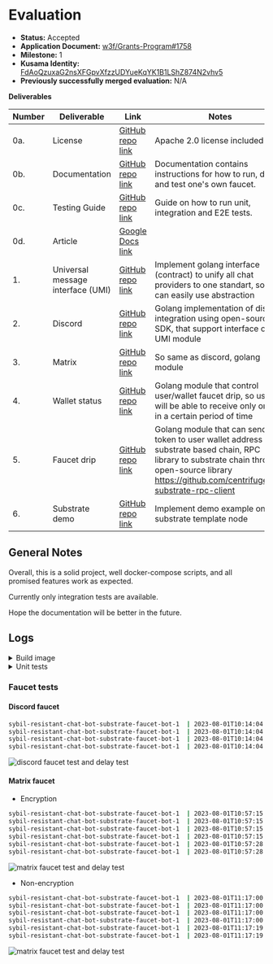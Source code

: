 # Evaluation

- **Status:** Accepted
- **Application Document:** [w3f/Grants-Program#1758](https://github.com/w3f/Grants-Program/pull/1758)
- **Milestone:** 1
- **Kusama Identity:** [FdAoQzuxaG2nsXFGpvXfzzUDYueKqYK1B1LShZ874N2vhv5](https://sub.id/FdAoQzuxaG2nsXFGpvXfzzUDYueKqYK1B1LShZ874N2vhv5)
- **Previously successfully merged evaluation:** N/A

**Deliverables**

| Number | Deliverable                       | Link                                                                                                                                          | Notes                                                                                                                                                                                               |
| ------ | --------------------------------- | --------------------------------------------------------------------------------------------------------------------------------------------- | --------------------------------------------------------------------------------------------------------------------------------------------------------------------------------------------------- |
| 0a.    | License                           | [GitHub repo link](https://github.com/StringNick/sybil-resistant-chat-bot-substrate-faucet/blob/main/LICENSE)                                 | Apache 2.0 license included                                                                                                                                                                         |
| 0b.    | Documentation                     | [GitHub repo link](https://github.com/StringNick/sybil-resistant-chat-bot-substrate-faucet/blob/main/README.md)                               | Documentation contains instructions for how to run, deploy and test one's own faucet.                                                                                                               |
| 0c.    | Testing Guide                     | [GitHub repo link](https://github.com/StringNick/sybil-resistant-chat-bot-substrate-faucet#testing)                                           | Guide on how to run unit, integration and E2E tests.                                                                                                                                                |
| 0d.    | Article                           | [Google Docs link](https://docs.google.com/document/d/17ikkX6J_ENh__s3d35SdX-j7Us15g8MvW9CrHjTG22Y/edit?usp=sharing)                          |                                                                                                                                                                                                     |
| 1.     | Universal message interface (UMI) | [GitHub repo link](https://github.com/StringNick/sybil-resistant-chat-bot-substrate-faucet/blob/main/backend/internal/domain/service/umi.go)  | Implement golang interface (contract) to unify all chat providers to one standart, so we can easily use abstraction                                                                                 |
| 2.     | Discord                           | [GitHub repo link](https://github.com/StringNick/sybil-resistant-chat-bot-substrate-faucet/tree/main/backend/internal/service/umi/discord)    | Golang implementation of discord integration using open-source SDK, that support interface of UMI module                                                                                            |
| 3.     | Matrix                            | [GitHub repo link](https://github.com/StringNick/sybil-resistant-chat-bot-substrate-faucet/tree/main/backend/internal/service/umi/matrix)     | So same as discord, golang module                                                                                                                                                                   |
| 4.     | Wallet status                     | [GitHub repo link](https://github.com/StringNick/sybil-resistant-chat-bot-substrate-faucet/blob/main/backend/internal/domain/service/drip.go) | Golang module that control user/wallet faucet drip, so user will be able to receive only once in a certain period of time                                                                           |
| 5.     | Faucet drip                       | [GitHub repo link](https://github.com/StringNick/sybil-resistant-chat-bot-substrate-faucet/tree/main/backend/internal/service/drip)           | Golang module that can send token to user wallet address on substrate based chain, RPC library to substrate chain through open-source library https://github.com/centrifuge/go-substrate-rpc-client |
| 6.     | Substrate demo                    | [GitHub repo link](https://github.com/StringNick/sybil-resistant-chat-bot-substrate-faucet/blob/main/docker-compose.yaml)                     | Implement demo example on substrate template node                                                                                                                                                   |

## General Notes

Overall, this is a solid project, well docker-compose scripts, and all promised features work as expected. 

Currently only integration tests are available.

Hope the documentation will be better in the future.

## Logs

<details>

<summary>Build image </summary>

```bash

[+] Running 11/11
 ✔ substrate 3 layers [⣿⣿⣿]      0B/0B      Pulled                                                                                                                                    9.7s 
   ✔ eaead16dc43b Pull complete                                                                                                                                                       3.8s 
   ✔ ffdf3b28655f Pull complete                                                                                                                                                       6.7s 
   ✔ 4f4fb700ef54 Pull complete                                                                                                                                                       6.7s 
 ✔ redis 6 layers [⣿⣿⣿⣿⣿⣿]      0B/0B      Pulled                                                                                                                                     9.0s 
   ✔ 648e0aadf75a Pull complete                                                                                                                                                       3.9s 
   ✔ 3b637010cd4d Pull complete                                                                                                                                                       4.0s 
   ✔ af4cd59cb295 Pull complete                                                                                                                                                       4.1s 
   ✔ 5c4cdbac1c67 Pull complete                                                                                                                                                       5.3s 
   ✔ 70c6437ca3ab Pull complete                                                                                                                                                       5.3s 
   ✔ 3d38f0110a91 Pull complete                                                                                                                                                       5.3s 
[+] Building 84.0s (18/18) FINISHED                                                                                                                                                        
 => [bot internal] load build definition from Dockerfile                                                                                                                              0.0s
 => => transferring dockerfile: 607B                                                                                                                                                  0.0s
 => [bot internal] load .dockerignore                                                                                                                                                 0.0s
 => => transferring context: 2B                                                                                                                                                       0.0s
 => [bot internal] load metadata for docker.io/library/alpine:3.16                                                                                                                    2.8s
 => [bot internal] load metadata for docker.io/library/golang:1.20-alpine                                                                                                             2.8s
 => [bot builder 1/8] FROM docker.io/library/golang:1.20-alpine@sha256:7839c9f01b5502d7cb5198b2c032857023424470b3e31ae46a8261ffca72912a                                               6.8s
 => => resolve docker.io/library/golang:1.20-alpine@sha256:7839c9f01b5502d7cb5198b2c032857023424470b3e31ae46a8261ffca72912a                                                           0.0s
 => => sha256:bf7808b93c00e08aff649e1a9a8a5ec286823750b0065c95b96a4fd13f2b33c6 5.18kB / 5.18kB                                                                                        0.0s
 => => sha256:31e352740f534f9ad170f75378a84fe453d6156e40700b882d737a8f4a6988a3 3.40MB / 3.40MB                                                                                        0.3s
 => => sha256:7f9bcf943fa5571df036dca6da19434d38edf546ef8bb04ddbc803634cc9a3b8 284.71kB / 284.71kB                                                                                    0.3s
 => => sha256:9fd371fdf0be1f3f0149451e08183a8bb178e63b4360e6691f07dccf51f0dc7f 100.94MB / 100.94MB                                                                                    2.3s
 => => sha256:7839c9f01b5502d7cb5198b2c032857023424470b3e31ae46a8261ffca72912a 1.65kB / 1.65kB                                                                                        0.0s
 => => sha256:6f592e0689192b7e477313264bb190024d654ef0a08fb1732af4f4b498a2e8ad 1.16kB / 1.16kB                                                                                        0.0s
 => => sha256:add974993529c266bf715fdeb763bf86e7a45dc0405d68fbe483a4428c59b55d 155B / 155B                                                                                            0.6s
 => => extracting sha256:31e352740f534f9ad170f75378a84fe453d6156e40700b882d737a8f4a6988a3                                                                                             0.1s
 => => extracting sha256:7f9bcf943fa5571df036dca6da19434d38edf546ef8bb04ddbc803634cc9a3b8                                                                                             0.1s
 => => extracting sha256:9fd371fdf0be1f3f0149451e08183a8bb178e63b4360e6691f07dccf51f0dc7f                                                                                             4.4s
 => => extracting sha256:add974993529c266bf715fdeb763bf86e7a45dc0405d68fbe483a4428c59b55d                                                                                             0.0s
 => [bot stage-1 1/4] FROM docker.io/library/alpine:3.16@sha256:cbe5d5973103a2d03408d1689a6efde4ea4920bde9f4b51fe7872e60ce2d8e56                                                      0.8s
 => => resolve docker.io/library/alpine:3.16@sha256:cbe5d5973103a2d03408d1689a6efde4ea4920bde9f4b51fe7872e60ce2d8e56                                                                  0.0s
 => => sha256:cbe5d5973103a2d03408d1689a6efde4ea4920bde9f4b51fe7872e60ce2d8e56 1.64kB / 1.64kB                                                                                        0.0s
 => => sha256:5fefcf0a67bdce28447c74b2f4e7cdfc9b8f9ed39fc7d3567b09a8f7cbdab098 528B / 528B                                                                                            0.0s
 => => sha256:5cb2da5c2391f597316eafada2ec327caf3f0ce8df1022f39273d2e73d7d002c 1.47kB / 1.47kB                                                                                        0.0s
 => => sha256:c1d6d1b2d5a367259e6e51a7f4d1ccd66a28cc9940d6599d8a8ea9544dd4b4a8 2.81MB / 2.81MB                                                                                        0.6s
 => => extracting sha256:c1d6d1b2d5a367259e6e51a7f4d1ccd66a28cc9940d6599d8a8ea9544dd4b4a8                                                                                             0.1s
 => [bot internal] load build context                                                                                                                                                 0.0s
 => => transferring context: 47.57kB                                                                                                                                                  0.0s
 => [bot stage-1 2/4] RUN apk add --no-cache su-exec ca-certificates olm bash tzdata                                                                                                  4.4s 
 => [bot builder 2/8] RUN apk add --no-cache git ca-certificates build-base su-exec olm-dev                                                                                           5.0s 
 => [bot builder 3/8] WORKDIR /app                                                                                                                                                    0.1s 
 => [bot builder 4/8] COPY go.mod go.sum ./                                                                                                                                           0.1s 
 => [bot builder 5/8] RUN go mod download                                                                                                                                            13.8s 
 => [bot builder 6/8] COPY . .                                                                                                                                                        0.1s 
 => [bot builder 7/8] COPY config /usr/bin/config                                                                                                                                     0.0s 
 => [bot builder 8/8] RUN go build -o /usr/bin/bot                                                                                                                                   54.5s 
 => [bot stage-1 3/4] COPY --from=builder /usr/bin/bot /usr/bin/bot                                                                                                                   0.1s
 => [bot stage-1 4/4] COPY --from=builder /usr/bin/config config                                                                                                                      0.0s
 => [bot] exporting to image                                                                                                                                                          0.4s
 => => exporting layers                                                                                                                                                               0.4s
 => => writing image sha256:682e8586d685da5819dc6964bebf0f8b067a9bd9a77811483f63a3f0031402d2                                                                                          0.0s
 => => naming to docker.io/library/sybil-resistant-chat-bot-substrate-faucet-bot                                                                                                      0.0s
[+] Running 5/5
 ✔ Network sybil-resistant-chat-bot-substrate-faucet_default      Created                                                                                                             0.1s 
 ✔ Volume "sybil-resistant-chat-bot-substrate-faucet_redis-data"  Created                                                                                                             0.0s 
 ✔ Container substrate                                            Started                                                                                                             0.8s 
 ✔ Container sybil-resistant-chat-bot-substrate-faucet-redis-1    Started                                                                                                             0.9s 
 ✔ Container sybil-resistant-chat-bot-substrate-faucet-bot-1      Started                                                                                                             0.9s 


```

</details>


<details>

<summary> Unit tests </summary>

```bash

go: downloading github.com/centrifuge/go-substrate-rpc-client/v4 v4.1.0
go: downloading github.com/vedhavyas/go-subkey v1.0.4
go: downloading golang.org/x/crypto v0.9.0
go: downloading github.com/ethereum/go-ethereum v1.10.20
go: downloading github.com/decred/base58 v1.0.4
go: downloading github.com/cristalhq/aconfig v0.18.4
go: downloading github.com/cristalhq/aconfig/aconfigtoml v0.17.1
go: downloading github.com/ChainSafe/go-schnorrkel v1.0.0
go: downloading github.com/gtank/merlin v0.1.1
go: downloading golang.org/x/sys v0.8.0
go: downloading github.com/pierrec/xxHash v0.1.5
go: downloading github.com/go-stack/stack v1.8.1
go: downloading github.com/decred/dcrd/crypto/blake256 v1.0.0
go: downloading github.com/BurntSushi/toml v1.1.0
go: downloading github.com/deckarep/golang-set v1.8.0
go: downloading github.com/gorilla/websocket v1.5.0
go: downloading github.com/rs/cors v1.8.2
go: downloading github.com/cosmos/go-bip39 v1.0.0
go: downloading github.com/gtank/ristretto255 v0.1.2
go: downloading github.com/mimoo/StrobeGo v0.0.0-20220103164710-9a04d6ca976b
2023/07/30 02:10:08 Connecting to ws://localhost:9944...
PASS
ok  	substrate-faucet/internal/env/substrate	0.162s


```

</details>

### Faucet tests

#### Discord faucet

```bash
sybil-resistant-chat-bot-substrate-faucet-bot-1  | 2023-08-01T10:14:04.037Z	DEBUG	processor/handler.go:15	request: 	{"addr": "/request 13GRiCYZFJSu8kC6dwJFr2x9JVUGM2Mdjwu8JsXaRQwDctML"}
sybil-resistant-chat-bot-substrate-faucet-bot-1  | 2023-08-01T10:14:04.038Z	DEBUG	processor/handler.go:19	request for drip	{"addr": "13GRiCYZFJSu8kC6dwJFr2x9JVUGM2Mdjwu8JsXaRQwDctML"}
sybil-resistant-chat-bot-substrate-faucet-bot-1  | 2023-08-01T10:14:04.103Z	DEBUG	drip/service.go:54	substrate tx sent	{"address": "13GRiCYZFJSu8kC6dwJFr2x9JVUGM2Mdjwu8JsXaRQwDctML", "hash": "0xed2ecd42b2c2a795d0e61adcffa28ff2df78dc5d1d3334cded204d152c85dd64"}
sybil-resistant-chat-bot-substrate-faucet-bot-1  | 2023-08-01T10:14:04.103Z	DEBUG	processor/handler.go:40	successfully updated last drip	{"address": "13GRiCYZFJSu8kC6dwJFr2x9JVUGM2Mdjwu8JsXaRQwDctML"}
```

![discord faucet test and delay test](https://ibb.co/dDZH4Pn)

#### Matrix faucet

- Encryption

```bash
sybil-resistant-chat-bot-substrate-faucet-bot-1  | 2023-08-01T10:57:15.055Z	DEBUG	processor/handler.go:15	request: 	{"addr": "/request 13GRiCYZFJSu8kC6dwJFr2x9JVUGM2Mdjwu8JsXaRQwDctML"}
sybil-resistant-chat-bot-substrate-faucet-bot-1  | 2023-08-01T10:57:15.055Z	DEBUG	processor/handler.go:19	request for drip	{"addr": "13GRiCYZFJSu8kC6dwJFr2x9JVUGM2Mdjwu8JsXaRQwDctML"}
sybil-resistant-chat-bot-substrate-faucet-bot-1  | 2023-08-01T10:57:15.120Z	DEBUG	drip/service.go:54	substrate tx sent	{"address": "13GRiCYZFJSu8kC6dwJFr2x9JVUGM2Mdjwu8JsXaRQwDctML", "hash": "0x71ac09e39edc8fcfcf6bbe7335c154efa601c577b102dba24d4c97782ca2a413"}
sybil-resistant-chat-bot-substrate-faucet-bot-1  | 2023-08-01T10:57:15.120Z	DEBUG	processor/handler.go:40	successfully updated last drip	{"address": "13GRiCYZFJSu8kC6dwJFr2x9JVUGM2Mdjwu8JsXaRQwDctML"}
sybil-resistant-chat-bot-substrate-faucet-bot-1  | 2023-08-01T10:57:28.205Z	DEBUG	processor/handler.go:15	request: 	{"addr": "/request 13GRiCYZFJSu8kC6dwJFr2x9JVUGM2Mdjwu8JsXaRQwDctML"}
sybil-resistant-chat-bot-substrate-faucet-bot-1  | 2023-08-01T10:57:28.205Z	DEBUG	processor/handler.go:19	request for drip	{"addr": "13GRiCYZFJSu8kC6dwJFr2x9JVUGM2Mdjwu8JsXaRQwDctML"}

```

![matrix faucet test and delay test](https://ibb.co/ZxfLC34)

- Non-encryption

```bash
sybil-resistant-chat-bot-substrate-faucet-bot-1  | 2023-08-01T11:17:00.193Z	DEBUG	processor/handler.go:15	request: 	{"addr": "/request 13GRiCYZFJSu8kC6dwJFr2x9JVUGM2Mdjwu8JsXaRQwDctML"}
sybil-resistant-chat-bot-substrate-faucet-bot-1  | 2023-08-01T11:17:00.193Z	DEBUG	processor/handler.go:19	request for drip	{"addr": "13GRiCYZFJSu8kC6dwJFr2x9JVUGM2Mdjwu8JsXaRQwDctML"}
sybil-resistant-chat-bot-substrate-faucet-bot-1  | 2023-08-01T11:17:00.254Z	DEBUG	drip/service.go:54	substrate tx sent	{"address": "13GRiCYZFJSu8kC6dwJFr2x9JVUGM2Mdjwu8JsXaRQwDctML", "hash": "0x56c1dd5fbde22bb1620fa643b27a56171807e86a5a9c974ba3353490b8e41a0d"}
sybil-resistant-chat-bot-substrate-faucet-bot-1  | 2023-08-01T11:17:00.254Z	DEBUG	processor/handler.go:40	successfully updated last drip	{"address": "13GRiCYZFJSu8kC6dwJFr2x9JVUGM2Mdjwu8JsXaRQwDctML"}
sybil-resistant-chat-bot-substrate-faucet-bot-1  | 2023-08-01T11:17:19.673Z	DEBUG	processor/handler.go:15	request: 	{"addr": "/request 13GRiCYZFJSu8kC6dwJFr2x9JVUGM2Mdjwu8JsXaRQwDctML"}
sybil-resistant-chat-bot-substrate-faucet-bot-1  | 2023-08-01T11:17:19.673Z	DEBUG	processor/handler.go:19	request for drip	{"addr": "13GRiCYZFJSu8kC6dwJFr2x9JVUGM2Mdjwu8JsXaRQwDctML"}

```

![matrix faucet test and delay test](https://ibb.co/5vtM9gk)